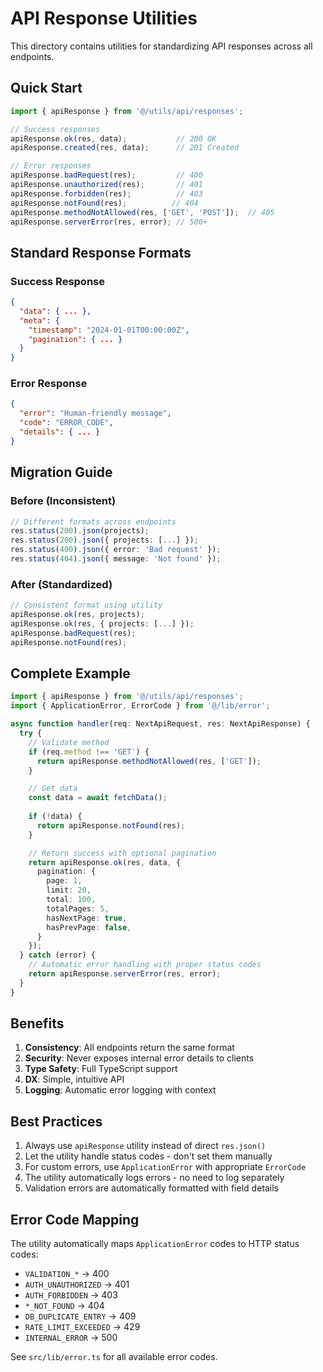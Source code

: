 # API Response Utilities

This directory contains utilities for standardizing API responses across all endpoints.

## Quick Start

```typescript
import { apiResponse } from '@/utils/api/responses';

// Success responses
apiResponse.ok(res, data);           // 200 OK
apiResponse.created(res, data);      // 201 Created

// Error responses
apiResponse.badRequest(res);         // 400
apiResponse.unauthorized(res);       // 401
apiResponse.forbidden(res);          // 403
apiResponse.notFound(res);          // 404
apiResponse.methodNotAllowed(res, ['GET', 'POST']);  // 405
apiResponse.serverError(res, error); // 500+
```

## Standard Response Formats

### Success Response
```json
{
  "data": { ... },
  "meta": {
    "timestamp": "2024-01-01T00:00:00Z",
    "pagination": { ... }
  }
}
```

### Error Response
```json
{
  "error": "Human-friendly message",
  "code": "ERROR_CODE",
  "details": { ... }
}
```

## Migration Guide

### Before (Inconsistent)
```typescript
// Different formats across endpoints
res.status(200).json(projects);
res.status(200).json({ projects: [...] });
res.status(400).json({ error: 'Bad request' });
res.status(404).json({ message: 'Not found' });
```

### After (Standardized)
```typescript
// Consistent format using utility
apiResponse.ok(res, projects);
apiResponse.ok(res, { projects: [...] });
apiResponse.badRequest(res);
apiResponse.notFound(res);
```

## Complete Example

```typescript
import { apiResponse } from '@/utils/api/responses';
import { ApplicationError, ErrorCode } from '@/lib/error';

async function handler(req: NextApiRequest, res: NextApiResponse) {
  try {
    // Validate method
    if (req.method !== 'GET') {
      return apiResponse.methodNotAllowed(res, ['GET']);
    }

    // Get data
    const data = await fetchData();
    
    if (!data) {
      return apiResponse.notFound(res);
    }

    // Return success with optional pagination
    return apiResponse.ok(res, data, {
      pagination: {
        page: 1,
        limit: 20,
        total: 100,
        totalPages: 5,
        hasNextPage: true,
        hasPrevPage: false,
      }
    });
  } catch (error) {
    // Automatic error handling with proper status codes
    return apiResponse.serverError(res, error);
  }
}
```

## Benefits

1. **Consistency**: All endpoints return the same format
2. **Security**: Never exposes internal error details to clients
3. **Type Safety**: Full TypeScript support
4. **DX**: Simple, intuitive API
5. **Logging**: Automatic error logging with context

## Best Practices

1. Always use `apiResponse` utility instead of direct `res.json()`
2. Let the utility handle status codes - don't set them manually
3. For custom errors, use `ApplicationError` with appropriate `ErrorCode`
4. The utility automatically logs errors - no need to log separately
5. Validation errors are automatically formatted with field details

## Error Code Mapping

The utility automatically maps `ApplicationError` codes to HTTP status codes:

- `VALIDATION_*` → 400
- `AUTH_UNAUTHORIZED` → 401
- `AUTH_FORBIDDEN` → 403
- `*_NOT_FOUND` → 404
- `DB_DUPLICATE_ENTRY` → 409
- `RATE_LIMIT_EXCEEDED` → 429
- `INTERNAL_ERROR` → 500

See `src/lib/error.ts` for all available error codes. 